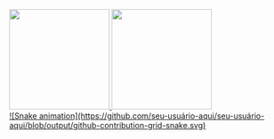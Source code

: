 <div>
<a href="https://github.com/seu-usuário-aqui">
<img loading="lazy" height="180em" src="https://github-readme-stats.vercel.app/api/top-langs/?username=lipex5k&layout=compact&langs_count=7&theme=dracula"/>
<img loading="lazy" height="180em" src="https://github-readme-stats.vercel.app/api?username=lipex5k&show_icons=true&theme=dracula&include_all_commits=true&count_private=true"/>
</div>
<div>
  ![Snake animation](https://github.com/seu-usuário-aqui/seu-usuário-aqui/blob/output/github-contribution-grid-snake.svg)
</div>
